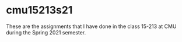 # cmu15213s21

These are the assignments that I have done in the class 15-213 at CMU during the Spring 2021 semester. 

